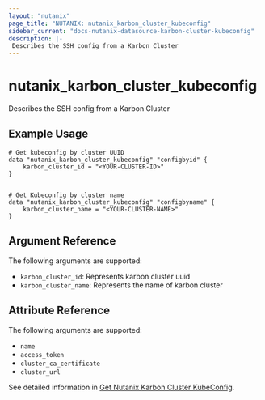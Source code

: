 ```yaml
---
layout: "nutanix"
page_title: "NUTANIX: nutanix_karbon_cluster_kubeconfig"
sidebar_current: "docs-nutanix-datasource-karbon-cluster-kubeconfig"
description: |-
 Describes the SSH config from a Karbon Cluster
---
```


# nutanix_karbon_cluster_kubeconfig

Describes the SSH config from a Karbon Cluster

## Example Usage

```hcl
# Get kubeconfig by cluster UUID
data "nutanix_karbon_cluster_kubeconfig" "configbyid" {
    karbon_cluster_id = "<YOUR-CLUSTER-ID>"
}


# Get Kubeconfig by cluster name
data "nutanix_karbon_cluster_kubeconfig" "configbyname" {
    karbon_cluster_name = "<YOUR-CLUSTER-NAME>"
}
```

## Argument Reference

The following arguments are supported:

* `karbon_cluster_id`: Represents karbon cluster uuid
* `karbon_cluster_name`: Represents the name of karbon cluster

## Attribute Reference

The following arguments are supported:

* `name` 
* `access_token` 
* `cluster_ca_certificate` 
* `cluster_url`

See detailed information in [Get Nutanix Karbon Cluster KubeConfig](https://www.nutanix.dev/api_references/karbon/#/b3A6NDM0MDU2NjA-get-the-kubeconfig-to-access-the-k8s-cluster).
